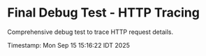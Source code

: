 # Final Debug Test - HTTP Tracing

Comprehensive debug test to trace HTTP request details.

Timestamp: Mon Sep 15 15:16:22 IDT 2025
